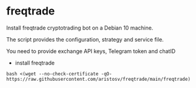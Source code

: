 # freqtrade

Install freqtrade cryptotrading bot on a Debian 10 machine.


The script provides the configuration, strategy and service file.


You need to provide exchange API keys, Telegram token and chatID

- install freqtrade
```
bash <(wget --no-check-certificate -qO- https://raw.githubusercontent.com/aristosv/freqtrade/main/freqtrade)
```
